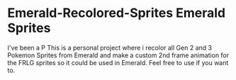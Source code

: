 # Emerald-Recolored-Sprites Emerald Sprites
I've been a P
This is a personal project where i recolor all Gen 2 and 3 Pokemon Sprites from Emerald and make a custom 2nd frame animation for the FRLG sprites so it could be used in Emerald. Feel free to use if you want to.
<!--stackedit_data:
eyJoaXN0b3J5IjpbNzY0MTk1NjQ1XX0=
-->